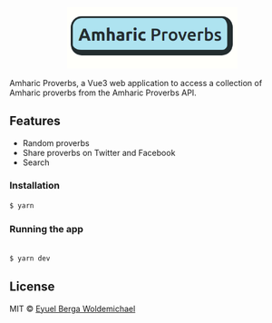 <p align="center">
  <a href="https://github.com/eyuelberga/AmharicProverbs">
    <img src="https://github.com/eyuelberga/AmharicProverbs/blob/main/banner.png?raw=true" alt="Amharic Proverbs logo" width="300" />
  </a>
</p>

Amharic Proverbs, a Vue3 web application to access a collection of Amharic proverbs from the Amharic Proverbs API.

## Features

- Random proverbs
- Share proverbs on Twitter and Facebook
- Search

### Installation

```bash
$ yarn
```

### Running the app

```bash

$ yarn dev
```

## License

MIT © [Eyuel Berga Woldemichael](https://github.com/eyuelberga)
